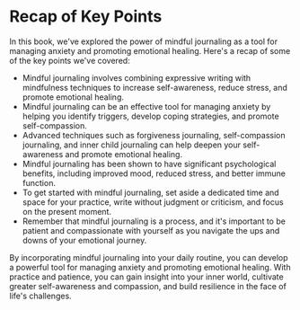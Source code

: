 Recap of Key Points
==========================================

In this book, we've explored the power of mindful journaling as a tool for managing anxiety and promoting emotional healing. Here's a recap of some of the key points we've covered:

* Mindful journaling involves combining expressive writing with mindfulness techniques to increase self-awareness, reduce stress, and promote emotional healing.
* Mindful journaling can be an effective tool for managing anxiety by helping you identify triggers, develop coping strategies, and promote self-compassion.
* Advanced techniques such as forgiveness journaling, self-compassion journaling, and inner child journaling can help deepen your self-awareness and promote emotional healing.
* Mindful journaling has been shown to have significant psychological benefits, including improved mood, reduced stress, and better immune function.
* To get started with mindful journaling, set aside a dedicated time and space for your practice, write without judgment or criticism, and focus on the present moment.
* Remember that mindful journaling is a process, and it's important to be patient and compassionate with yourself as you navigate the ups and downs of your emotional journey.

By incorporating mindful journaling into your daily routine, you can develop a powerful tool for managing anxiety and promoting emotional healing. With practice and patience, you can gain insight into your inner world, cultivate greater self-awareness and compassion, and build resilience in the face of life's challenges.


